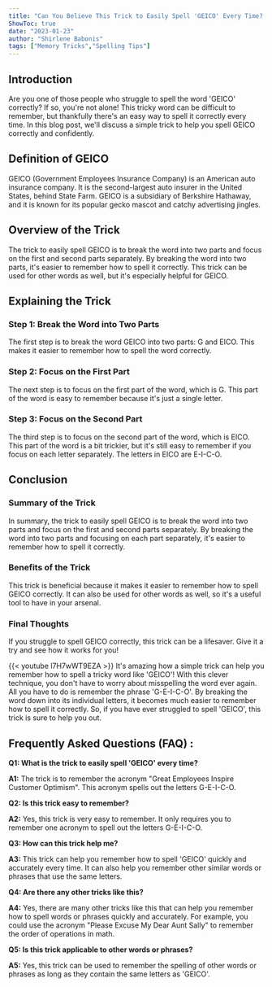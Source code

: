 ```yaml
---
title: "Can You Believe This Trick to Easily Spell 'GEICO' Every Time?!"
ShowToc: true 
date: "2023-01-23"
author: "Shirlene Babonis" 
tags: ["Memory Tricks","Spelling Tips"]
---
```

## Introduction

Are you one of those people who struggle to spell the word 'GEICO' correctly? If so, you're not alone! This tricky word can be difficult to remember, but thankfully there's an easy way to spell it correctly every time. In this blog post, we'll discuss a simple trick to help you spell GEICO correctly and confidently.

## Definition of GEICO

GEICO (Government Employees Insurance Company) is an American auto insurance company. It is the second-largest auto insurer in the United States, behind State Farm. GEICO is a subsidiary of Berkshire Hathaway, and it is known for its popular gecko mascot and catchy advertising jingles.

## Overview of the Trick

The trick to easily spell GEICO is to break the word into two parts and focus on the first and second parts separately. By breaking the word into two parts, it's easier to remember how to spell it correctly. This trick can be used for other words as well, but it's especially helpful for GEICO.

## Explaining the Trick

### Step 1: Break the Word into Two Parts

The first step is to break the word GEICO into two parts: G and EICO. This makes it easier to remember how to spell the word correctly.

### Step 2: Focus on the First Part

The next step is to focus on the first part of the word, which is G. This part of the word is easy to remember because it's just a single letter.

### Step 3: Focus on the Second Part

The third step is to focus on the second part of the word, which is EICO. This part of the word is a bit trickier, but it's still easy to remember if you focus on each letter separately. The letters in EICO are E-I-C-O.

## Conclusion

### Summary of the Trick

In summary, the trick to easily spell GEICO is to break the word into two parts and focus on the first and second parts separately. By breaking the word into two parts and focusing on each part separately, it's easier to remember how to spell it correctly.

### Benefits of the Trick

This trick is beneficial because it makes it easier to remember how to spell GEICO correctly. It can also be used for other words as well, so it's a useful tool to have in your arsenal.

### Final Thoughts

If you struggle to spell GEICO correctly, this trick can be a lifesaver. Give it a try and see how it works for you!

{{< youtube l7H7wWT9EZA >}} 
It's amazing how a simple trick can help you remember how to spell a tricky word like 'GEICO'! With this clever technique, you don't have to worry about misspelling the word ever again. All you have to do is remember the phrase 'G-E-I-C-O'. By breaking the word down into its individual letters, it becomes much easier to remember how to spell it correctly. So, if you have ever struggled to spell 'GEICO', this trick is sure to help you out.

## Frequently Asked Questions (FAQ) :
**Q1: What is the trick to easily spell 'GEICO' every time?**

**A1:** The trick is to remember the acronym "Great Employees Inspire Customer Optimism".  This acronym spells out the letters G-E-I-C-O. 

**Q2: Is this trick easy to remember?**

**A2:** Yes, this trick is very easy to remember. It only requires you to remember one acronym to spell out the letters G-E-I-C-O.

**Q3: How can this trick help me?**

**A3:** This trick can help you remember how to spell 'GEICO' quickly and accurately every time. It can also help you remember other similar words or phrases that use the same letters.

**Q4: Are there any other tricks like this?**

**A4:** Yes, there are many other tricks like this that can help you remember how to spell words or phrases quickly and accurately. For example, you could use the acronym "Please Excuse My Dear Aunt Sally" to remember the order of operations in math.

**Q5: Is this trick applicable to other words or phrases?**

**A5:** Yes, this trick can be used to remember the spelling of other words or phrases as long as they contain the same letters as 'GEICO'.





